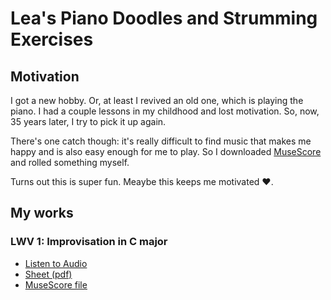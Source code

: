# Lea's Piano Doodles and Strumming Exercises

## Motivation

I got a new hobby. Or, at least I revived an old one, which is playing the piano. I had a couple lessons in my childhood and
lost motivation. So, now, 35 years later, I try to pick it up again.

There's one catch though: it's really difficult to find music that makes me happy and is also easy enough for me
to play. So I downloaded [MuseScore](https://musescore.org/) and rolled something myself.

Turns out this is super fun. Meaybe this keeps me motivated ❤️.

## My works

### LWV 1: Improvisation in C major

- [Listen to Audio](lwv1/lwv1-inprovisation-in-c-major.mp3)
- [Sheet (pdf)](lwv1/lwv1-inprovisation-in-c-major.pdf)
- [MuseScore file](lwv1/lwv1-inprovisation-in-c-major.mscz)
